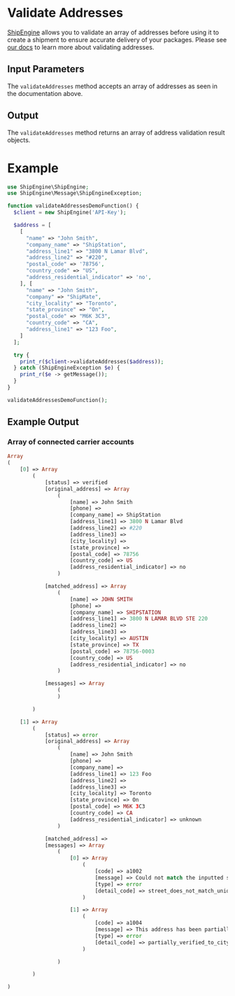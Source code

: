 Validate Addresses
================================
[ShipEngine](www.shipengine.com) allows you to validate an array of addresses before using it to create a shipment to ensure
accurate delivery of your packages. Please see [our docs](https://www.shipengine.com/docs/addresses/validation/) to learn more about validating addresses.

Input Parameters
------------------------------------
The `validateAddresses` method accepts an array of addresses as seen in the documentation above.

Output
--------------------------------
The `validateAddresses` method returns an array of address validation result objects.

Example
==============================
```php
use ShipEngine\ShipEngine;
use ShipEngine\Message\ShipEngineException;

function validateAddressesDemoFunction() {
  $client = new ShipEngine('API-Key');

  $address = [
    [
      "name" => "John Smith",
      "company_name" => "ShipStation",
      "address_line1" => "3800 N Lamar Blvd",
      "address_line2" => "#220",
      "postal_code" => '78756',
      "country_code" => "US",
      "address_residential_indicator" => 'no',
    ], [
      "name" => "John Smith",
      "company" => "ShipMate",
      "city_locality" => "Toronto",
      "state_province" => "On",
      "postal_code" => "M6K 3C3",
      "country_code" => "CA",
      "address_line1" => "123 Foo",
    ]
  ];

  try {
    print_r($client->validateAddresses($address));
  } catch (ShipEngineException $e) {
    print_r($e -> getMessage());
  }
}

validateAddressesDemoFunction();

```

Example Output
-----------------------------------------------------

### Array of connected carrier accounts
```php
Array
(
    [0] => Array
        (
            [status] => verified
            [original_address] => Array
                (
                    [name] => John Smith
                    [phone] =>
                    [company_name] => ShipStation
                    [address_line1] => 3800 N Lamar Blvd
                    [address_line2] => #220
                    [address_line3] =>
                    [city_locality] =>
                    [state_province] =>
                    [postal_code] => 78756
                    [country_code] => US
                    [address_residential_indicator] => no
                )

            [matched_address] => Array
                (
                    [name] => JOHN SMITH
                    [phone] =>
                    [company_name] => SHIPSTATION
                    [address_line1] => 3800 N LAMAR BLVD STE 220
                    [address_line2] =>
                    [address_line3] =>
                    [city_locality] => AUSTIN
                    [state_province] => TX
                    [postal_code] => 78756-0003
                    [country_code] => US
                    [address_residential_indicator] => no
                )

            [messages] => Array
                (
                )

        )

    [1] => Array
        (
            [status] => error
            [original_address] => Array
                (
                    [name] => John Smith
                    [phone] =>
                    [company_name] =>
                    [address_line1] => 123 Foo
                    [address_line2] =>
                    [address_line3] =>
                    [city_locality] => Toronto
                    [state_province] => On
                    [postal_code] => M6K 3C3
                    [country_code] => CA
                    [address_residential_indicator] => unknown
                )

            [matched_address] =>
            [messages] => Array
                (
                    [0] => Array
                        (
                            [code] => a1002
                            [message] => Could not match the inputted street name to a unique street name. No matches or too many matches were found.
                            [type] => error
                            [detail_code] => street_does_not_match_unique_street_name
                        )

                    [1] => Array
                        (
                            [code] => a1004
                            [message] => This address has been partially verified down to the city level. This is NOT the highest level possible with the data provided.
                            [type] => error
                            [detail_code] => partially_verified_to_city_level
                        )

                )

        )

)
```